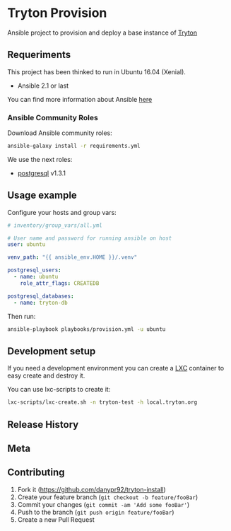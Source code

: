 # Tryton Provision

Ansible project to provision and deploy a base instance of [Tryton](http://www.tryton.org/)

## Requeriments

This project has been thinked to run in Ubuntu 16.04 (Xenial).

* Ansible 2.1 or last

You can find more information about Ansible [here](http://docs.ansible.com/)

### Ansible Community Roles

Download Ansible community roles:

```sh
ansible-galaxy install -r requirements.yml
```

We use the next roles:

 - [postgresql](https://galaxy.ansible.com/geerlingguy/postgresql/) v1.3.1

## Usage example

Configure your hosts and group vars:

```yaml
# inventory/group_vars/all.yml

# User name and password for running ansible on host
user: ubuntu

venv_path: "{{ ansible_env.HOME }}/.venv"

postgresql_users:
  - name: ubuntu
    role_attr_flags: CREATEDB

postgresql_databases:
  - name: tryton-db
```

Then run:

```sh
ansible-playbook playbooks/provision.yml -u ubuntu
```

## Development setup

If you need a development environment you can create a [LXC](https://linuxcontainers.org/lxc/introduction/) container to easy create and destroy it.

You can use lxc-scripts to create it:

```sh
lxc-scripts/lxc-create.sh -n tryton-test -h local.tryton.org
```

## Release History

## Meta

## Contributing

1. Fork it (<https://github.com/danypr92/tryton-install>)
2. Create your feature branch (`git checkout -b feature/fooBar`)
3. Commit your changes (`git commit -am 'Add some fooBar'`)
4. Push to the branch (`git push origin feature/fooBar`)
5. Create a new Pull Request
